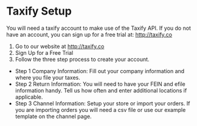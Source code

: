 # Taxify Setup

You will need a taxify account to make use of the Taxify API. If you do not have an account, you can sign up for a free trial at: http://taxify.co

1. Go to our website at http://taxify.co
2. Sign Up for a Free Trial
3. Follow the three step process to create your account. 
 * Step 1 Company Information: Fill out your company information and where you file your taxes.
 * Step 2 Return Information: You will need to have your FEIN and efile information handy. Tell us how often and enter additional locations if applicable.
 * Step 3 Channel Information: Setup your store or import your orders. If you are importing orders you will need a csv file or use our example template on the channel page. 

